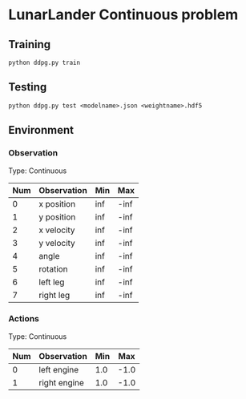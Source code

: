 # LunarLander Continuous problem

## Training
```
python ddpg.py train
```

## Testing
```
python ddpg.py test <modelname>.json <weightname>.hdf5
```

## Environment
### Observation
Type: Continuous

Num | Observation | Min | Max
----|-------------|-----|----
0   | x position  | inf | -inf
1   | y position  | inf | -inf
2   | x velocity  | inf | -inf
3   | y velocity  | inf | -inf
4   | angle       | inf | -inf
5   | rotation    | inf | -inf
6   | left leg    | inf | -inf
7   | right leg   | inf | -inf

### Actions
Type: Continuous

Num | Observation | Min | Max
----|-------------|-----|----
0   | left engine | 1.0 | -1.0
1   | right engine| 1.0 | -1.0

